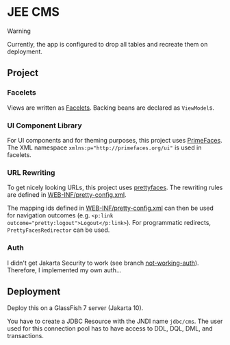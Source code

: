 # JEE CMS

> [!WARNING]
> Currently, the app is configured to drop all tables and recreate them on deployment.

## Project

### Facelets

Views are written
as [Facelets](https://jakarta.ee/learn/docs/jakartaee-tutorial/current/web/faces-facelets/faces-facelets.html).
Backing beans are declared as `ViewModel`s.

### UI Component Library

For UI components and for theming purposes, this project uses [PrimeFaces](https://www.primefaces.org/showcase).
The XML namespace `xmlns:p="http://primefaces.org/ui"` is used in facelets.

### URL Rewriting

To get nicely looking URLs, this project uses [prettyfaces](https://www.ocpsoft.org/prettyfaces/).
The rewriting rules are defined in [WEB-INF/pretty-config.xml](/src/main/webapp/WEB-INF/pretty-config.xml).

The mapping ids defined in [WEB-INF/pretty-config.xml](/src/main/webapp/WEB-INF/pretty-config.xml) can then be used
for navigation outcomes (e.g. `<p:link outcome="pretty:logout">Logout</p:link>`). For programmatic redirects,
`PrettyFacesRedirector` can be used.

### Auth

I didn't get Jakarta Security to work (see branch [not-working-auth](https://github.com/profinoob/dev.kuehni.jee-cms/tree/not-working-auth)).
Therefore, I implemented my own auth&hellip;

## Deployment

Deploy this on a GlassFish 7 server (Jakarta 10).

You have to create a JDBC Resource with the JNDI name `jdbc/cms`.
The user used for this connection pool has to have access to DDL, DQL, DML, and transactions.
